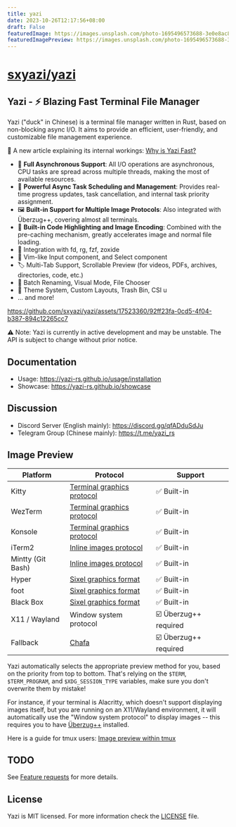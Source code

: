 ```yaml
---
title: yazi
date: 2023-10-26T12:17:56+08:00
draft: False
featuredImage: https://images.unsplash.com/photo-1695496573688-3e0e8ac8657e?ixid=M3w0NjAwMjJ8MHwxfHJhbmRvbXx8fHx8fHx8fDE2OTgyOTM2ODh8&ixlib=rb-4.0.3
featuredImagePreview: https://images.unsplash.com/photo-1695496573688-3e0e8ac8657e?ixid=M3w0NjAwMjJ8MHwxfHJhbmRvbXx8fHx8fHx8fDE2OTgyOTM2ODh8&ixlib=rb-4.0.3
---
```


# [sxyazi/yazi](https://github.com/sxyazi/yazi)

## Yazi - ⚡️ Blazing Fast Terminal File Manager

Yazi ("duck" in Chinese) is a terminal file manager written in Rust, based on non-blocking async I/O. It aims to provide an efficient, user-friendly, and customizable file management experience.

💫 A new article explaining its internal workings: [Why is Yazi Fast?](https://github.com/sxyazi/yazi/issues/143)

- 🚀 **Full Asynchronous Support**: All I/O operations are asynchronous, CPU tasks are spread across multiple threads, making the most of available resources.
- 💪 **Powerful Async Task Scheduling and Management**: Provides real-time progress updates, task cancellation, and internal task priority assignment.
- 🖼️ **Built-in Support for Multiple Image Protocols**: Also integrated with Überzug++, covering almost all terminals.
- 🌟 **Built-in Code Highlighting and Image Encoding**: Combined with the pre-caching mechanism, greatly accelerates image and normal file loading.
- 🧰 Integration with fd, rg, fzf, zoxide
- 💫 Vim-like Input component, and Select component
- 🏷️ Multi-Tab Support, Scrollable Preview (for videos, PDFs, archives, directories, code, etc.)
- 🔄 Batch Renaming, Visual Mode, File Chooser
- 🎨 Theme System, Custom Layouts, Trash Bin, CSI u
- ... and more!

https://github.com/sxyazi/yazi/assets/17523360/92ff23fa-0cd5-4f04-b387-894c12265cc7

⚠️ Note: Yazi is currently in active development and may be unstable. The API is subject to change without prior notice.

## Documentation

- Usage: https://yazi-rs.github.io/usage/installation
- Showcase: https://yazi-rs.github.io/showcase

## Discussion

- Discord Server (English mainly): https://discord.gg/qfADduSdJu
- Telegram Group (Chinese mainly): https://t.me/yazi_rs

## Image Preview

| Platform          | Protocol                                                                         | Support               |
| ----------------- | -------------------------------------------------------------------------------- | --------------------- |
| Kitty             | [Terminal graphics protocol](https://sw.kovidgoyal.net/kitty/graphics-protocol/) | ✅ Built-in           |
| WezTerm           | [Terminal graphics protocol](https://sw.kovidgoyal.net/kitty/graphics-protocol/) | ✅ Built-in           |
| Konsole           | [Terminal graphics protocol](https://sw.kovidgoyal.net/kitty/graphics-protocol/) | ✅ Built-in           |
| iTerm2            | [Inline images protocol](https://iterm2.com/documentation-images.html)           | ✅ Built-in           |
| Mintty (Git Bash) | [Inline images protocol](https://iterm2.com/documentation-images.html)           | ✅ Built-in           |
| Hyper             | [Sixel graphics format](https://www.vt100.net/docs/vt3xx-gp/chapter14.html)      | ✅ Built-in           |
| foot              | [Sixel graphics format](https://www.vt100.net/docs/vt3xx-gp/chapter14.html)      | ✅ Built-in           |
| Black Box         | [Sixel graphics format](https://www.vt100.net/docs/vt3xx-gp/chapter14.html)      | ✅ Built-in           |
| X11 / Wayland     | Window system protocol                                                           | ☑️ Überzug++ required |
| Fallback          | [Chafa](https://hpjansson.org/chafa/)                                            | ☑️ Überzug++ required |

Yazi automatically selects the appropriate preview method for you, based on the priority from top to bottom.
That's relying on the `$TERM`, `$TERM_PROGRAM`, and `$XDG_SESSION_TYPE` variables, make sure you don't overwrite them by mistake!

For instance, if your terminal is Alacritty, which doesn't support displaying images itself, but you are running on an X11/Wayland environment,
it will automatically use the "Window system protocol" to display images -- this requires you to have [Überzug++](https://github.com/jstkdng/ueberzugpp) installed.

Here is a guide for tmux users: [Image preview within tmux](https://github.com/sxyazi/yazi/wiki/Image-preview-within-tmux)

## TODO

See [Feature requests](https://github.com/sxyazi/yazi/issues/51) for more details.

## License

Yazi is MIT licensed. For more information check the [LICENSE](LICENSE) file.
